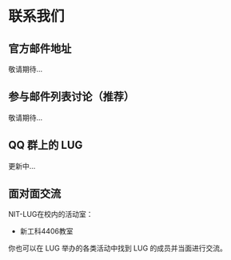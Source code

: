 ---
---

# 联系我们

## 官方邮件地址

敬请期待...


## 参与邮件列表讨论（推荐）

敬请期待...


## QQ 群上的 LUG

更新中...

## 面对面交流

NIT-LUG在校内的活动室：

- 新工科4406教室

你也可以在 LUG 举办的各类活动中找到 LUG 的成员并当面进行交流。

